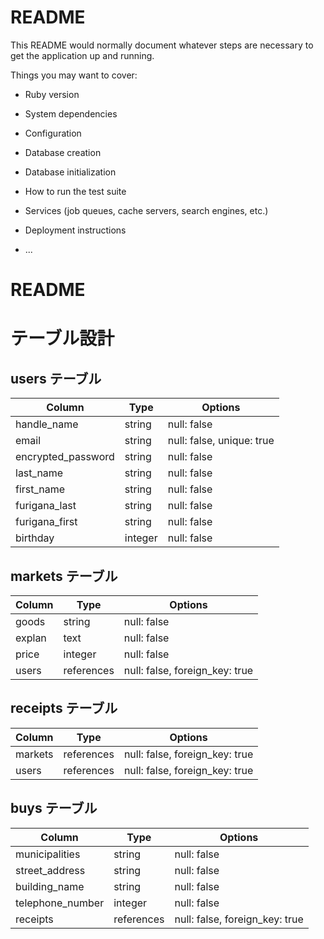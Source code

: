 # README

This README would normally document whatever steps are necessary to get the
application up and running.

Things you may want to cover:

* Ruby version

* System dependencies

* Configuration

* Database creation

* Database initialization

* How to run the test suite

* Services (job queues, cache servers, search engines, etc.)

* Deployment instructions

* ...
# README
# テーブル設計

## users テーブル

| Column             | Type    | Options                   |
| ------------------ | ------- | ------------------------- |
| handle_name        | string  | null: false               |
| email              | string  | null: false, unique: true |
| encrypted_password | string  | null: false               |
| last_name          | string  | null: false               |
| first_name         | string  | null: false               |
| furigana_last      | string  | null: false               |
| furigana_first     | string  | null: false               |
| birthday           | integer | null: false               |

## markets テーブル

| Column     | Type       | Options                        |
| ---------- | ---------- | ------------------------------ |
| goods      | string     | null: false                    |
| explan     | text       | null: false                    |
| price      | integer    | null: false                    |
| users      | references | null: false, foreign_key: true |


## receipts テーブル
| Column  | Type       | Options                        |
| ------- | ---------- | ------------------------------ |
| markets | references | null: false, foreign_key: true |
| users   | references | null: false, foreign_key: true |


## buys テーブル
| Column             | Type       | Options                        |
| ------------------ | ---------- | ------------------------------ |
| municipalities     | string     | null: false                    |
| street_address     | string     | null: false                    |
| building_name      | string     | null: false                    |
| telephone_number   | integer    | null: false                    |
| receipts           | references | null: false, foreign_key: true |

